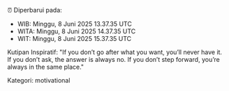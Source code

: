 ⏰ Diperbarui pada:
- WIB: Minggu, 8 Juni 2025 13.37.35 UTC
- WITA: Minggu, 8 Juni 2025 14.37.35 UTC
- WIT: Minggu, 8 Juni 2025 15.37.35 UTC

Kutipan Inspiratif:
"If you don’t go after what you want, you’ll never have it. If you don’t ask, the answer is always no. If you don’t step forward, you’re always in the same place."


Kategori: motivational

